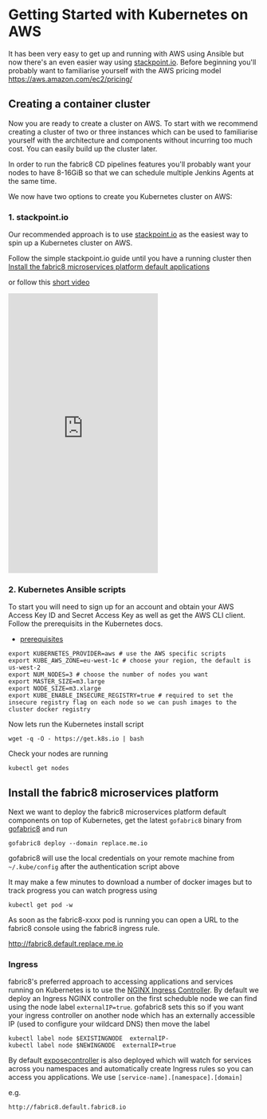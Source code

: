 # Getting Started with Kubernetes on AWS

It has been very easy to get up and running with AWS using Ansible but now there's an even easier way using [stackpoint.io](https://stackpoint.io/). Before beginning you'll probably want to familiarise yourself with the AWS pricing model https://aws.amazon.com/ec2/pricing/

## Creating a container cluster

Now you are ready to create a cluster on AWS.  To start with we recommend creating a cluster of two or three instances which can be used to familiarise yourself with the architecture and components without incurring too much cost.  You can easily build up the cluster later.   

In order to run the fabric8 CD pipelines features you'll probably want your nodes to have 8-16GiB so that we can schedule multiple Jenkins Agents at the same time.

We now have two options to create you Kubernetes cluster on AWS:

### 1. stackpoint.io

Our recommended approach is to use [stackpoint.io](https://stackpoint.io/) as the easiest way to spin up a Kubernetes cluster on AWS.

Follow the simple stackpoint.io guide until you have a running cluster then [Install the fabric8 microservices platform default applications](#install-the-fabric8-microservices-platform)

or follow this [short video](https://www.youtube.com/watch?v=lNRpGJTSMKA)

<div class="row">
  <p class="text-center">
      <iframe src="https://www.youtube.com/embed/lNRpGJTSMKA width="1000" height="562" frameborder="0" webkitallowfullscreen mozallowfullscreen allowfullscreen></iframe>
  </p>
</div>

### 2. Kubernetes Ansible scripts

To start you will need to sign up for an account and obtain your AWS Access Key ID and Secret Access Key as well as get the AWS CLI client.  Follow the prerequisits in the Kubernetes docs.

- [prerequisites](http://kubernetes.io/docs/getting-started-guides/aws/#prerequisites)

```
export KUBERNETES_PROVIDER=aws # use the AWS specific scripts
export KUBE_AWS_ZONE=eu-west-1c # choose your region, the default is us-west-2
export NUM_NODES=3 # choose the number of nodes you want  
export MASTER_SIZE=m3.large
export NODE_SIZE=m3.xlarge
export KUBE_ENABLE_INSECURE_REGISTRY=true # required to set the insecure registry flag on each node so we can push images to the cluster docker registry
```

Now lets run the Kubernetes install script
```
wget -q -O - https://get.k8s.io | bash
```

Check your nodes are running

```
kubectl get nodes
```

## Install the fabric8 microservices platform

Next we want to deploy the fabric8 microservices platform default components on top of Kubernetes, get the latest `gofabric8` binary from  [gofabric8](https://github.com/fabric8io/gofabric8/releases) and run

```
gofabric8 deploy --domain replace.me.io
```
gofabric8 will use the local credentials on your remote machine from `~/.kube/config` after the authentication script above

It may make a few minutes to download a number of docker images but to track progress you can watch progress using
```
kubectl get pod -w
```
As soon as the fabric8-xxxx pod is running you can open a URL to the fabric8 console using the fabric8 ingress rule.

http://fabric8.default.replace.me.io

### Ingress

fabric8's preferred approach to accessing applications and services running on Kubernetes is to use the [NGINX Ingress Controller](https://github.com/nginxinc/kubernetes-ingress/tree/master/nginx-controller).  By default we deploy an Ingress NGINX controller on the first scheduble node we can find using the node label `externalIP=true`.  gofabric8 sets this so if you want your ingress controller on another node which has an externally accessible IP (used to configure your wildcard DNS) then move the label

```
kubectl label node $EXISTINGNODE  externalIP-
kubectl label node $NEWINGNODE  externalIP=true
```
By default [exposecontroller](https://github.com/fabric8io/exposecontroller) is also deployed which will watch for services across you namespaces and automatically create Ingress rules so you can access you applications.  We use `[service-name].[namespace].[domain]`

e.g.
```
http://fabric8.default.fabric8.io
```
